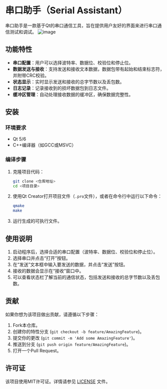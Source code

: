 # 串口助手（Serial Assistant）

串口助手是一款基于Qt的串口通信工具，旨在提供用户友好的界面来进行串口通信测试和调试。
![image](https://github.com/user-attachments/assets/cdf4b3be-c57a-4e00-9399-12508171e2fe)

## 功能特性

- **串口配置**：用户可以选择波特率、数据位、校验位和停止位。
- **数据发送与接收**：支持发送和接收文本数据，数据包带有起始和结束标志符，并附带CRC校验。
- **状态显示**：实时显示发送和接收的总字节数以及丢包数。
- **日志记录**：记录接收到的损坏数据包到日志文件。
- **缓冲区管理**：自动处理接收数据的缓冲区，确保数据完整性。

## 安装

### 环境要求

- Qt 5/6
- C++编译器（如GCC或MSVC）

### 编译步骤

1. 克隆项目代码：
    ```sh
    git clone <仓库地址>
    cd <项目目录>
    ```

2. 使用Qt Creator打开项目文件（`.pro`文件），或者在命令行中运行以下命令：
    ```sh
    qmake
    make
    ```

3. 运行生成的可执行文件。

## 使用说明

1. 启动程序后，选择合适的串口配置（波特率、数据位、校验位和停止位）。
2. 选择串口并点击“打开”按钮。
3. 在“发送”文本框中输入要发送的数据，并点击“发送”按钮。
4. 接收的数据会显示在“接收”窗口中。
5. 可以查看状态栏了解当前的通信状态，包括发送和接收的总字节数以及丢包数。

## 贡献

如果你想为该项目做出贡献，请遵循以下步骤：

1. Fork本仓库。
2. 创建你的特性分支 (`git checkout -b feature/AmazingFeature`)。
3. 提交你的更改 (`git commit -m 'Add some AmazingFeature'`)。
4. 推送到分支 (`git push origin feature/AmazingFeature`)。
5. 打开一个Pull Request。

## 许可证

该项目使用MIT许可证。详情请参见 [LICENSE](LICENSE) 文件。
